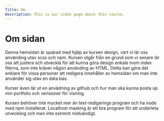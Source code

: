 ```yaml
---
Title: Om
Description: This is our index page about this course.
---
```


Om sidan
==========================

Denna hemsidan är spakad med hjälp av kursen design, vart vi lär oss använding utav scss och npm. Kursen utgår från en grund som vi senare lär oss att justera och utveckla för att kunna göra design enkale inom index filerna, som inte kräver någon använding av HTML. Detta kan göra det enklare för vissa personer att redigera innehåller av hemsidan om man inte använder sig utav en data bas.

Kurser även lär ut en anvädning av github och hur man ska kunna posta up min portfolio och verisioner för visning.

Kursen behöver inte mycket mer än text-redigerings program och ha node med npm installerat. Localhost masking är ett bra program för att underleta utveckling och men inte extremt nödvändigt.
